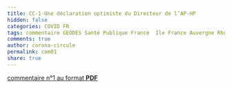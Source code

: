 ```yaml
---
title: CC-1-Une déclaration optimiste du Directeur de l’AP-HP
hidden: false
categories: COVID FR
tags: commentaire GEODES Santé Publique France  Ile France Auvergne Rhône Alpes
comments: true
author: corona-circule
permalink: com01
share: true
---
```


<link rel="stylesheet" href="../assets/css/style.css">



[commentaire n°1 au format __PDF__](/lettres/resources/pdf/commentaire-01.pdf)
